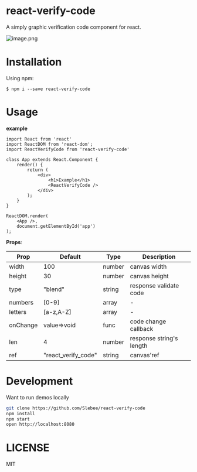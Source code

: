# react-verify-code
A simply graphic verification code component for react.

![image.png](http://upload-images.jianshu.io/upload_images/5677873-256982071d1e9cc5.png?imageMogr2/auto-orient/strip%7CimageView2/2/w/1240)


# Installation
Using npm:

`$ npm i --save react-verify-code`


# Usage
**example**
```
import React from 'react'
import ReactDOM from 'react-dom';
import ReactVerifyCode from 'react-verify-code'

class App extends React.Component {
    render() {
        return (
            <div>
                <h1>Example</h1>
                <ReactVerifyCode />
            </div>
        );
    }
}

ReactDOM.render(
    <App />,
    document.getElementById('app')
);
```
**Props**:

Prop | Default | Type | Description
---- |---------| ---- |-----------
width | 100 | number | canvas width
height | 30 | number | canvas height
type | "blend" | string | response validate code
numbers | [0-9] | array | -
letters | [a-z,A-Z] | array | -
onChange | value=>void | func | code change callback
len | 4 | number | response string's length
ref |"react_verify_code" | string | canvas'ref


# Development
Want to run demos locally

```bash
git clone https://github.com/Slebee/react-verify-code
npm install
npm start
open http://localhost:8080
```

# LICENSE
MIT